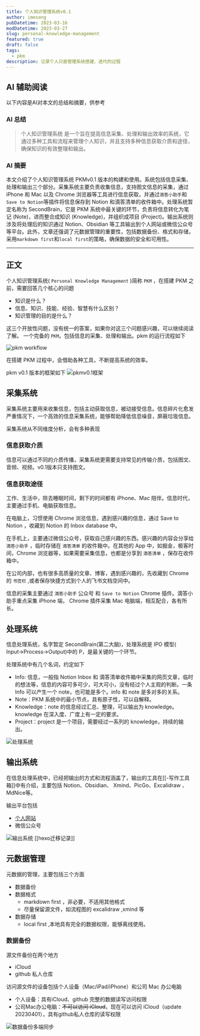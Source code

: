 ```yaml
---
title: 个人知识管理系统v0.1
author: imesong
pubDatetime: 2023-03-16
modDatetime: 2023-03-27
slug: personal-knowledge-management
featured: true
draft: false
tags:
  - pkm
description: 记录个人只是管理系统搭建、迭代的过程
---
```


## AI 辅助阅读

以下内容是AI对本文的总结和摘要，供参考

### AI 总结

> 个人知识管理系统 是一个旨在提高信息采集、处理和输出效率的系统，它通过多种工具和流程来管理个人知识，并且支持多种信息获取介质和途径，确保知识的有效整理和输出。

### AI 摘要

本文介绍了个人知识管理系统 PKMv0.1 版本的构建和使用。系统包括信息采集、处理和输出三个部分。采集系统主要负责收集信息，支持图文信息的采集，通过 iPhone 和 Mac 以及 Chrome 浏览器等工具进行信息获取，并通过`滴答小助手`和`Save to Notion`等插件将信息保存到 Notion 和滴答清单的收件箱中。处理系统暂定名称为 SecondBrain，它是 PKM 系统中最关键的环节，负责将信息转化为笔记 (Note)，进而整合成知识 (Knowledge)，并组织成项目 (Project)。输出系统则涉及将处理后的知识通过 Notion、Obsidian 等工具输出到个人网站或微信公众号等平台。此外，文章还强调了元数据管理的重要性，包括数据备份、格式和存储，采用`markdown first`和`local first`的策略，确保数据的安全和可用性。

---

## 正文

个人知识管理系统( `Personal Knowledge Management` )简称 `PKM` ，在搭建 PKM 之前，需要回答几个核心的问题

- 知识是什么？
- 信息、知识、技能、经验、智慧有什么区别？
- 知识管理的目的是什么？

这三个开放性问题，没有统一的答案，如果你对这三个问题感兴趣，可以继续阅读了解。
一个完备的 `PKM`，包括信息的采集、处理和输出。pkm 的运行流程如下

![pkm workflow](https://img.imesong.com/file/0e6c1630b3aeb0cf66a8f.png)

在搭建 PKM 过程中，会借助各种工具，不断提高系统的效率。

<!--more-->

pkm v0.1 版本的框架如下
![pkmv0.1框架](https://img.imesong.com/file/917ded47ce299acfb5a9c.png)

## 采集系统

采集系统主要用来收集信息，包括主动获取信息，被动接受信息。信息碎片化愈发严重情况下，一个高效的信息采集系统，能够帮助降低信息噪音，屏蔽垃圾信息。

采集系统从不同维度分析，会有多种表现

### 信息获取介质

信息可以通过不同的介质传播，采集系统更需要支持常见的传输介质，包括图文、音频、视频。v0.1版本只支持图文。

### 信息获取途径

工作、生活中，除去睡眠时间，剩下的时间都有 iPhone、Mac 陪伴。信息时代，主要通过手机、电脑获取信息。

在电脑上，习惯使用 Chrome 浏览信息，遇到感兴趣的信息，通过 Save to Notion ，收藏到 Notion 的 Inbox database 中。

在手机上，主要通过微信公众号，获取自己感兴趣的东西。感兴趣的内容会分享给 `滴答小助手` ，临时存储在 `滴答清单` 的收件箱中。在其他的 App 中，如掘金，极客时间，Chrome 浏览器等，如果需要采集信息，也都是分享到 `滴答清单` ，保存在收件箱中。

在公司内部，也有很多高质量的文章、博客，遇到感兴趣的，先收藏到 Chrome 的 `书签栏` ,或者保存快捷方式到个人的飞书文档空间中。

信息的采集主要通过 `滴答小助手` 公众号 和 `Save to Notion` Chrome 插件。滴答小助手重点采集 iPhone 端， Chrome 插件采集 Mac 电脑端，相互配合，各有所长。

## 处理系统

信息处理系统，名字暂定 SecondBrain(第二大脑)，处理系统是 IPO 模型( Input→Process→Output)中的 P，是最关键的一个环节。

处理系统中有几个名词，约定如下

- Info: 信息，一般指 Notion Inbox 和 滴答清单收件箱中采集的网页文章，临时的想法等，信息的内容可多可少，可大可小，没有经过个人主观的判断。一条 Info 可以产生一个 note，也可能是多个。info 和 note 是多对多的关系。
- Note：PKM 系统中的最小节点，具有原子性，可以自解释。
- Knowledge：note 的信息经过汇总、整理，可以输出为 knowledge。knowledge 在深入度、广度上有一定的要求。
- Project：project 是一个项目，需要经过一系列的 knowledge，持续的输出。

![处理系统](https://img.imesong.com/file/a8382d3e683500f668c8a.png)

## 输出系统

在信息处理系统中，已经把输出的方式和流程涵盖了，输出的工具在[[-写作工具箱]]中有介绍，主要包括 Notion、Obsidian、 Xmind、PicGo、Excalidraw 、MdNice等。

输出平台包括

- [个人网站](imesong.com)
- 微信公众号

![输出系统](https://img.imesong.com/file/6c74ba7a2b92fc21b2b55.png)
[[hexo迁移记录]]

## 元数据管理

元数据的管理，主要包括三个方面

- 数据备份
- 数据格式
  - markdown first ，非必要，不适用其他格式
  - 尽量保留源文件，如流程图的 excalidraw ,xmind 等
- 数据存储
  - local first ,本地具有完全的数据权限，能够离线使用。

### 数据备份

源文件备份在两个地方

- iCloud
- github 私人仓库

访问源文件的设备包括个人设备（Mac/iPad/iPhone）和公司 Mac 办公电脑

- 个人设备：具有iCloud、github 完整的数据读写访问权限
- 公司Mac办公电脑：~~不可以访问 iCloud~~，现在可以访问 iCloud（update 20230401），具有github私人仓库的读写权限

![数据备份多端同步](https://img.imesong.com/file/5d3bb5da84492fd5e2c59.png)
